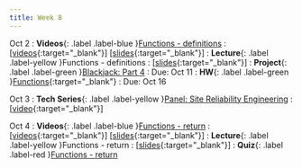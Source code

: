 ```yaml
---
title: Week 8
---
```


Oct 2
: **Videos**{: .label .label-blue }[Functions - definitions](https://edstem.org/us/courses/41289/lessons/71028)
  : \[[videos](https://www.youtube.com/playlist?list=PLWGqLlpet_GRiXwCJpHrb9ohmi8Ue7KEa){:target="_blank"}\] \[[slides](https://docs.google.com/presentation/d/1anDm6NZYT3yYOsK6ma-OZNc0vDjUfT6I3v_036_B_gM){:target="_blank"}\]
: **Lecture**{: .label .label-yellow }Functions - definitions
  : \[[slides](https://docs.google.com/presentation/d/14rkSivH-7mVl684f8lMJ9YrRR3R6GEqEJuM8eTJCm-A){:target="_blank"}\]
: **Project**{: .label .label-green }[Blackjack: Part 4](https://edstem.org/us/courses/41289/lessons/73252)
  : Due: Oct 11
: **HW**{: .label .label-green }[Functions](https://edstem.org/us/courses/41289/lessons/76507){:target="_blank"}
  : Due: Oct 16

Oct 3
: **Tech Series**{: .label .label-yellow }[Panel: Site Reliability Engineering](https://edstem.org/us/courses/41289/lessons/77968)
    : \[[video](https://drive.google.com/file/d/1QQhAZj-2sx-bDtESUKfdUun8ghO2FWne){:target="_blank"}\]

Oct 4
: **Videos**{: .label .label-blue }[Functions - return](https://edstem.org/us/courses/41289/lessons/76504)
  : \[[videos](https://www.youtube.com/playlist?list=PLWGqLlpet_GTXq3GoralU4K18WXT0Reb-){:target="_blank"}\] \[[slides](https://docs.google.com/presentation/d/1KXNfSmNkcwS4l5Z2naHN5Oom0FHonjVj6MB-ASWIYfw){:target="_blank"}\]
: **Lecture**{: .label .label-yellow }Functions - return
  : \[[slides](https://docs.google.com/presentation/d/1p_wsy_3BAwzzbM27maUkyEa1SlfhuKxucNy4Kk6uKi0){:target="_blank"}\]
: **Quiz**{: .label .label-red }[Functions - return](https://edstem.org/us/courses/41289/lessons/77899)

